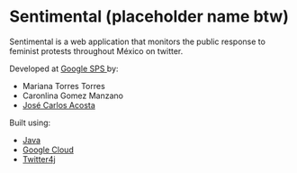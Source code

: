 # Sentimental (placeholder name btw)

Sentimental is a web application that monitors the public response to feminist protests throughout México on twitter.


Developed at <a href="https://buildyourfuture.withgoogle.com/programs/softwareproductsprint/"> Google SPS </a> by:

<ul>
  <li>Mariana Torres Torres</li>
  <li>Caronlina Gomez Manzano</li>
  <li><a href="https://github.com/Josekeitor">José Carlos Acosta</a></li>
</ul>

Built using:

<ul>
  <li><a href="https://www.oracle.com/java/technologies/javase-downloads.html">Java</a></li>
  <li><a href="https://cloud.google.com">Google Cloud</a></li>
  <li><a href="http://twitter4j.org/en/">Twitter4j</a></li>
</ul>
